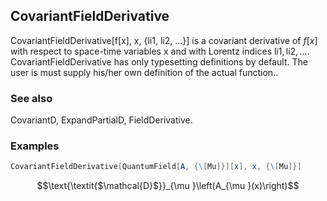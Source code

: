 ##  CovariantFieldDerivative 

CovariantFieldDerivative[f[x], x, {li1, li2, ...}] is a covariant derivative of $f[x]$ with respect to space-time variables $\text{x}$ and with Lorentz indices $\text{li1}, \text{li2},\text{...}$. CovariantFieldDerivative has only typesetting definitions by default. The user is must supply his/her own definition of the actual function..

###  See also 

CovariantD, ExpandPartialD, FieldDerivative.

###  Examples 

```mathematica
CovariantFieldDerivative[QuantumField[A, {\[Mu]}][x], x, {\[Mu]}]
```

$$\text{\textit{$\mathcal{D}$}}_{\mu }\left(A_{\mu }(x)\right)$$
